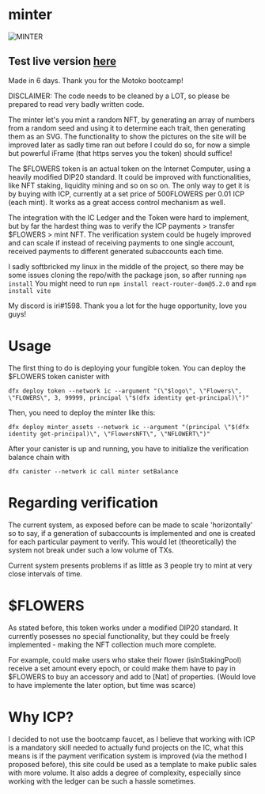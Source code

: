 # minter
![MINTER](https://7ugp6-maaaa-aaaah-abdfq-cai.raw.ic0.app/assets/icflowwersacc.2f37c91e.gif)
## Test live version [here](https://7ugp6-maaaa-aaaah-abdfq-cai.raw.ic0.app/) 



Made in 6 days. Thank you for the Motoko bootcamp!

DISCLAIMER: The code needs to be cleaned by a LOT, so please be prepared to read very badly written code.

The minter let's you mint a random NFT, by generating an array of numbers from a random seed and using it to determine each trait, then generating them as an SVG. The functionality to show the pictures on the site will be improved later as sadly time ran out before I could do so, for now a simple but powerful iFrame (that https serves you the token) should suffice!

The $FLOWERS token is an actual token on the Internet Computer, using a heavily modified DIP20 standard. It could be improved with functionalities, like NFT staking, liquidity mining and so on so on. The only way to get it is by buying with ICP, currently at a set price of 500FLOWERS per 0.01 ICP (each mint). It works as a great access control mechanism as well.

The integration with the IC Ledger and the Token were hard to implement, but by far the hardest thing was to verify the ICP payments > transfer $FLOWERS > mint NFT. The verification system could be hugely improved and can scale if instead of receiving payments to one single account, received payments to different generated subaccounts each time.



I sadly softbricked my linux in the middle of the project, so there may be some issues cloning the repo/with the package json, so after running 
```npm install```
You might need to run
```npm install react-router-dom@5.2.0```
and 
```npm install vite```

My discord is iri#1598.
Thank you a lot for the huge opportunity, love you guys!

# Usage

The first thing to do is deploying your fungible token.
You can deploy the $FLOWERS token canister with 

```dfx deploy token --network ic --argument "(\"$logo\", \"Flowers\", \"FLOWERS\", 3, 99999, principal \"$(dfx identity get-principal)\")"``` 

Then, you need to deploy the minter like this:

```dfx deploy minter_assets --network ic --argument "(principal \"$(dfx identity get-principal)\", \"FlowersNFT\", \"NFLOWERT\")"```

After your canister is up and running, you have to initialize the verification balance chain with

```dfx canister --network ic call minter setBalance```

# Regarding verification

The current system, as exposed before can be made to scale 'horizontally' so to say, if a generation of subaccounts is implemented and one is created for each particular payment to verify. This would let (theoretically) the system not break under such a low volume of TXs.

Current system presents problems if as little as 3 people try to mint at very close intervals of time.

# $FLOWERS

As stated before, this token works under a modified DIP20 standard. It currently posesses no special functionality, but they could be freely implemented - making the NFT collection much more complete.

For example, could make users who stake their flower (isInStakingPool) receive a set amount every epoch, or could make them have to pay in $FLOWERS to buy an accessory and add to [Nat] of properties. (Would love to have implemente the later option, but time was scarce)

# Why ICP?

I decided to not use the bootcamp faucet, as I believe that working with ICP is a mandatory skill needed to actually fund projects on the IC, what this means is if the payment verification system is improved (via the method I proposed before), this site could be used as a template to make public sales with more volume. It also adds a degree of complexity, especially since working with the ledger can be such a hassle sometimes.

